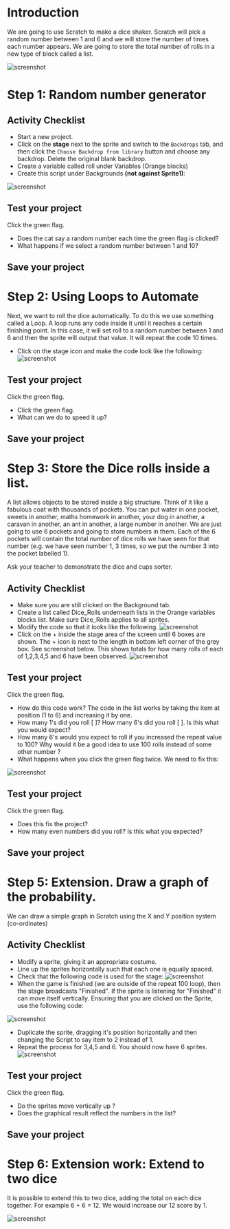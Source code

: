 # Introduction

We are going to use Scratch to make a dice shaker. Scratch will pick a random number between 1 and 6 and we will store the number of times each number appears. We are going to store the total number of rolls  in a new type of block called a list.

![screenshot](images/6dice.gif)

# Step 1: Random number generator

## Activity Checklist

+ Start a new project.
+ Click on the **stage** next to the sprite and switch to the `Backdrops` tab, and then click the `Choose Backdrop from library` button and choose any backdrop. Delete the original blank backdrop.
+ Create a variable called roll under Variables (Orange blocks)
+ Create this script under Backgrounds **(not against Sprite1)**:

![screenshot](images/1.gif)

## Test your project

Click the green flag.

+ Does the cat say a random number each time the green flag is clicked?
+ What happens if we select a random number between 1 and 10? 

## Save your project

# Step 2: Using Loops to Automate

Next, we want to roll the dice automatically. To do this we use something called a Loop. A loop runs any code inside it until it reaches a certain finishing point. In this case, it will set roll to a random number between 1 and 6 and then the sprite will output that value.  It will repeat the code 10 times.

+ Click on the stage icon and make the code look like the following:
![screenshot](images/looped_dice_roll.png)

## Test your project

Click the green flag.

+ Click the green flag. 
+ What can we do to speed it up?

## Save your project

# Step 3: Store the Dice rolls inside a list.

A list allows objects to be stored inside a big structure. Think of it like a fabulous coat with thousands of pockets. You can put water in one pocket, sweets in another, maths homework in another, your dog in another, a caravan in another, an ant in another, a large number in another. We are just going to use 6 pockets and going to store numbers in them. Each of the 6 pockets will contain the total number of dice rolls we have seen for that number (e.g. we have seen number 1, 3 times, so we put the number 3 into the pocket labelled 1).

Ask your teacher to demonstrate the dice and cups sorter.

## Activity Checklist

+ Make sure you are still clicked on the Background tab.
+ Create a list called Dice_Rolls underneath lists in the Orange variables blocks list. Make sure Dice_Rolls applies to all sprites.
+ Modify the code so that it looks like the following.
![screenshot](images/14.gif)
+ Click on the + inside the stage area of the screen until 6 boxes are shown. The + icon is next to the length in bottom left corner of the grey box. See screenshot below.  This shows totals for how many rolls of each of 1,2,3,4,5 and 6 have been observed.
![screenshot](images/15.gif)

## Test your project

Click the green flag.

+ How do this code work? The code in the list works by taking the item at position (1 to 6) and increasing it by one.
+ How many 1's did you roll [ ]? How many 6's did you roll [  ]. Is this what you would expect?
+ How many 6's would you expect to roll if you increased the repeat value to 100? Why would it be a good idea to use 100 rolls instead of some other number ?
+ What happens when you click the green flag twice. We need to fix this:

![screenshot](images/8.gif)


## Test your project

Click the green flag.

+ Does this fix the project?
+ How many even numbers did you roll? Is this what you expected?

## Save your project

# Step 5: Extension. Draw a graph of the probability.

We can draw a simple graph in Scratch using the X and Y position system (co-ordinates)

## Activity Checklist

+ Modify a sprite, giving it an appropriate costume.
+ Line up the sprites horizontally such that each one is equally spaced.
+ Check that the following code is used for the stage:
![screenshot](images/8.gif)
+ When the game is finished (we are outside of the repeat 100 loop), then the stage broadcasts "Finished". If the sprite is listening for "Finished" it can move itself vertically. Ensuring that you are clicked on the Sprite, use the following code:

![screenshot](images/16.gif)

+ Duplicate the sprite, dragging it's position horizontally and then changing the Script to say item to 2 instead of 1. 
+ Repeat the process for 3,4,5 and 6. You should now have 6 sprites.
![screenshot](images/6_side_dice_sprites.png)

## Test your project

Click the green flag.

+ Do the sprites move vertically up ?
+ Does the graphical result reflect the numbers in the list?

## Save your project 

# Step 6:  Extension work: Extend to two dice

It is possible to extend this to two dice, adding the total on each dice together. For example 6 + 6 = 12. We would increase our 12 score by 1.

![screenshot](images/12sided_dice_stage_script2.gif)
